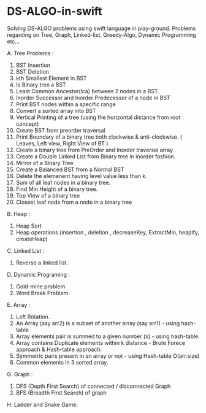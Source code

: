 # DS-ALGO-in-swift
Solving DS-ALGO problems using swift language in play-ground. Problems regarding on Tree, Graph, Linked-list, Greedy-Algo, 
Dynamic Programming etc...

A. Tree Problems :

1. BST Insertion
2. BST Deletion 
3. kth Smallest Element in BST 
4. Is Binary tree a BST 
5. Least Common Ancestor(lca) between 2 nodes in a BST. 
6. Inorder Successor and Inorder Predecessor of a node in BST
7. Print BST nodes within a specific range 
8. Convert a sorted array into BST 
9. Vertical Printing of a tree (using the horizontal distance from root concept)
10. Create BST from preorder traversal
11. Print Boundary of a binary tree both clockwise & anti-clockwise. ( Leaves, Left view, Right View of BT )
12. Create a binary tree from PreOrder and Inorder traversal array
13. Create a Double Linked List from Binary tree in inorder fashion.
14. Mirror of a Binary Tree
15. Create a Balanced BST from a Normal BST 
16. Delete the elemenent having level value less than k.
17. Sum of all leaf nodes in a binary tree.
18. Find Min Height of a binary tree.
19. Top View of a binary tree
20. Closest leaf node from a node in a binary tree


B. Heap :

1. Heap Sort 
2. Heap operations (insertion , deletion , decreaseKey, ExtractMin, heapify, createHeap)


C. Linked List :

1. Reverse a linked list.

D. Dynamic Programing :

1. Gold-mine problem 
2. Word Break Problem.

E. Array :

1. Left Rotation.
2. An Array (say arr2) is a subset of another array (say arr1) - using hash-table 
3. Array elements pair is summed to a given number (x) - using hash-table.
4. Array contains Duplicate elements within k distance - Brute Forece approach & Hash-table approach.
5. Symmetric pairs present in an array or not - using Hash-table O(arr.size)
6. Common elements in 3 sorted array.

G. Graph :

1. DFS (Depth First Search) of connected / disconnected Graph 
2. BFS (Breadth First Search) of graph 

H. Ladder and Snake Game.





